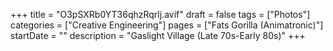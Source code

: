 +++
title = "O3pSXRb0YT36qhzRqrlj.avif"
draft = false
tags = ["Photos"]
categories = ["Creative Engineering"]
pages = ["Fats Gorilla (Animatronic)"]
startDate = ""
description = "Gaslight Village (Late 70s-Early 80s)"
+++
